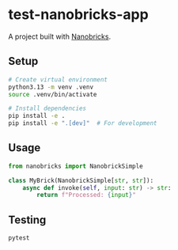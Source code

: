 # test-nanobricks-app

A project built with [Nanobricks](https://github.com/yourusername/nanobricks).

## Setup

```bash
# Create virtual environment
python3.13 -m venv .venv
source .venv/bin/activate

# Install dependencies
pip install -e .
pip install -e ".[dev]"  # For development
```

## Usage

```python
from nanobricks import NanobrickSimple

class MyBrick(NanobrickSimple[str, str]):
    async def invoke(self, input: str) -> str:
        return f"Processed: {input}"
```

## Testing

```bash
pytest
```
